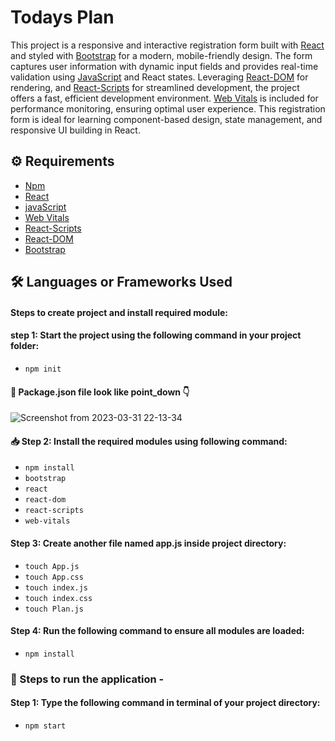 # Todays Plan

This project is a responsive and interactive registration form built with [React](https://react.dev/) and styled with [Bootstrap](https://getbootstrap.com/) for a modern, mobile-friendly design. The form captures user information with dynamic input fields and provides real-time validation using [JavaScript](https://developer.mozilla.org/en-US/docs/Web/JavaScript) and React states. Leveraging [React-DOM](https://www.npmjs.com/package/react-dom) for rendering, and [React-Scripts](https://www.npmjs.com/package/react-scripts) for streamlined development, the project offers a fast, efficient development environment. [Web Vitals](https://www.npmjs.com/package/web-vitals) is included for performance monitoring, ensuring optimal user experience. This registration form is ideal for learning component-based design, state management, and responsive UI building in React.

## ⚙️ Requirements

- [Npm](https://www.npmjs.com/package/download)
- [React](https://react.dev/)
- [javaScript](https://developer.mozilla.org/en-US/docs/Web/JavaScript)
- [Web Vitals](https://www.npmjs.com/package/web-vitals)
- [React-Scripts](https://www.npmjs.com/package/react-scripts)
- [React-DOM](https://www.npmjs.com/package/react-dom)
- [Bootstrap](https://getbootstrap.com/) 

## 🛠 Languages or Frameworks Used

#### Steps to create project and install required module:

#### step 1: Start the project using the following command in your project folder:

  + `npm init`
  
#### 📃 Package.json file look like point_down 👇

![Screenshot from 2023-03-31 22-13-34](https://user-images.githubusercontent.com/128680209/229180538-e7d0af4a-09b6-491d-baac-1b69c45a3f46.png)

#### 📥 Step 2: Install the required modules using following command:

  + `npm install `
  + `bootstrap`
  + `react`
  + `react-dom`
  + `react-scripts`
  + `web-vitals`
  
#### Step 3: Create another file named app.js inside project directory:

+ `touch App.js`
+ `touch App.css`
+ `touch index.js`
+ `touch index.css`
+ `touch Plan.js`
    
#### Step 4: Run the following command to ensure all modules are loaded:

+ `npm install`

### 🌟 Steps to run the application -

#### Step 1: Type the following command in terminal of your project directory:

+ `npm start`